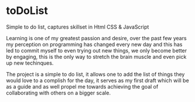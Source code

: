 # toDoList
Simple to do list, captures skillset in Html CSS &amp; JavaScript


Learning is one of my greatest passion and desire, over the past few years my perception on programming has changed every new day and this has led to commit myself to even trying out new things, we only become better by engaging, this is the only way to stretch the brain muscle and even pick up new techinques.

The project is a simple to do list, it allows one to add the list of things they would love to a complish for the day, it serves as my first draft which will be as a guide and as well propel me towards achieving the goal of collaborating with others on a bigger scale.
